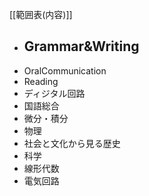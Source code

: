 [[範囲表(内容)]]
- Grammar&Writing
	- 
- OralCommunication
- Reading
- ディジタル回路
- 国語総合
- 微分・積分
- 物理
- 社会と文化から見る歴史
- 科学
- 線形代数
- 電気回路